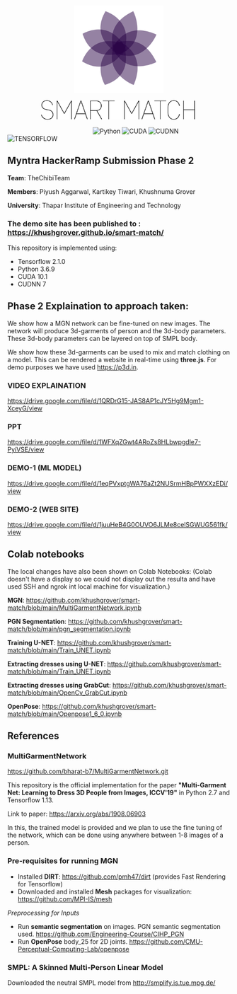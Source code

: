 <p align="center"><img width=40% src="assets\Logo.png"></p>
<p align="center"><img width=70% src="assets\smart-match.png"></p>

&nbsp;&nbsp;&nbsp;&nbsp;&nbsp;&nbsp;&nbsp;&nbsp;&nbsp;&nbsp;&nbsp;&nbsp;&nbsp;&nbsp;&nbsp;&nbsp;&nbsp;&nbsp;&nbsp;&nbsp;&nbsp;&nbsp;&nbsp;&nbsp;&nbsp;&nbsp;&nbsp;&nbsp;&nbsp;&nbsp;&nbsp;&nbsp;&nbsp;&nbsp;&nbsp;&nbsp;&nbsp;&nbsp;&nbsp;&nbsp;&nbsp;&nbsp;&nbsp;&nbsp;&nbsp;&nbsp;&nbsp;&nbsp;
![Python](https://img.shields.io/badge/PYTHON-v3.6.9-blue.svg)
![CUDA](https://img.shields.io/badge/CUDA-10.1-black)
![CUDNN](https://img.shields.io/badge/CUDNN-7.0-orange)
![TENSORFLOW](https://img.shields.io/badge/Tensorflow-2.1.0-green)

## **Myntra HackerRamp Submission Phase 2**

**Team**: TheChibiTeam

**Members**: Piyush Aggarwal, Kartikey Tiwari, Khushnuma Grover

**University**: Thapar Institute of Engineering and Technology

### The demo site has been published to : https://khushgrover.github.io/smart-match/

This repository is implemented using:

- Tensorflow 2.1.0
- Python 3.6.9
- CUDA 10.1
- CUDNN 7

## **Phase 2 Explaination to approach taken:**

We show how a MGN network can be fine-tuned on new images. The network will produce 3d-garments of person and the 3d-body parameters. These 3d-body parameters can be layered on top of SMPL body.

We show how these 3d-garments can be used to mix and match clothing on a model. This can be rendered a website in real-time using **three.js**. For demo purposes we have used https://p3d.in.

### VIDEO EXPLAINATION

https://drive.google.com/file/d/1QRDrG15-JAS8AP1cJY5Hg9Mgm1-XceyG/view

### PPT

https://drive.google.com/file/d/1WFXqZGwt4ARoZs8HLbwpgdle7-PyiVSE/view

### DEMO-1 (ML MODEL)

https://drive.google.com/file/d/1eqPVxptgWA76aZt2NUSrmHBpPWXXzEDi/view

### DEMO-2 (WEB SITE)

https://drive.google.com/file/d/1juuHeB4G0OUVO6JLMe8celSGWUG561fk/view

## Colab notebooks

The local changes have also been shown on Colab Notebooks: (Colab doesn't have a display so we could not display out the resulta and have used SSH and ngrok int local machine for visualization.)

**MGN**: https://github.com/khushgrover/smart-match/blob/main/MultiGarmentNetwork.ipynb

**PGN Segmentation**: https://github.com/khushgrover/smart-match/blob/main/pgn_segmentation.ipynb

**Training U-NET**: https://github.com/khushgrover/smart-match/blob/main/Train_UNET.ipynb

**Extracting dresses using U-NET**: https://github.com/khushgrover/smart-match/blob/main/Train_UNET.ipynb

**Extracting dresses using GrabCut**: https://github.com/khushgrover/smart-match/blob/main/OpenCv_GrabCut.ipynb

**OpenPose**: https://github.com/khushgrover/smart-match/blob/main/Openpose1_6_0.ipynb

## **References**

### **MultiGarmentNetwork**

https://github.com/bharat-b7/MultiGarmentNetwork.git

This repository is the official implementation for the paper **"Multi-Garment Net: Learning to Dress 3D People from Images, ICCV'19"** in Python 2.7 and Tensorflow 1.13.

Link to paper: https://arxiv.org/abs/1908.06903

In this, the trained model is provided and we plan to use the fine tuning of the network, which can be done using anywhere between 1-8 images of a person.

### Pre-requisites for running MGN

- Installed **DIRT**: https://github.com/pmh47/dirt (provides Fast Rendering for Tensorflow)
- Downloaded and installed **Mesh** packages for visualization: https://github.com/MPI-IS/mesh

_Preprocessing for Inputs_

- Run **semantic segmentation** on images. PGN semantic segmentation used. https://github.com/Engineering-Course/CIHP_PGN
- Run **OpenPose** body_25 for 2D joints. https://github.com/CMU-Perceptual-Computing-Lab/openpose

### **SMPL: A Skinned Multi-Person Linear Model**

Downloaded the neutral SMPL model from http://smplify.is.tue.mpg.de/
